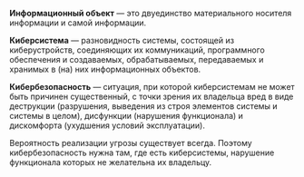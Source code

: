 **Информационный объект** — это двуединство материального носителя информации и самой информации. 

**Киберсистема** — разновидность системы, состоящей из киберустройств, соединяющих их коммуникаций, программного обеспечения и создаваемых, обрабатываемых, передаваемых и хранимых в (на) них информационных объектов.

**Кибербезопасность** — ситуация, при которой киберсистемам не может быть причинен существенный, с точки зрения их владельца вред в виде деструкции (разрушения, выведения из строя элементов системы и системы в целом), дисфункции (нарушения функционала) и дискомфорта (ухудшения условий эксплуатации). 

Вероятность реализации угрозы существует всегда. Поэтому кибербезопасность нужна там, где есть киберсистемы, нарушение функционала которых не желательна их владельцу. 